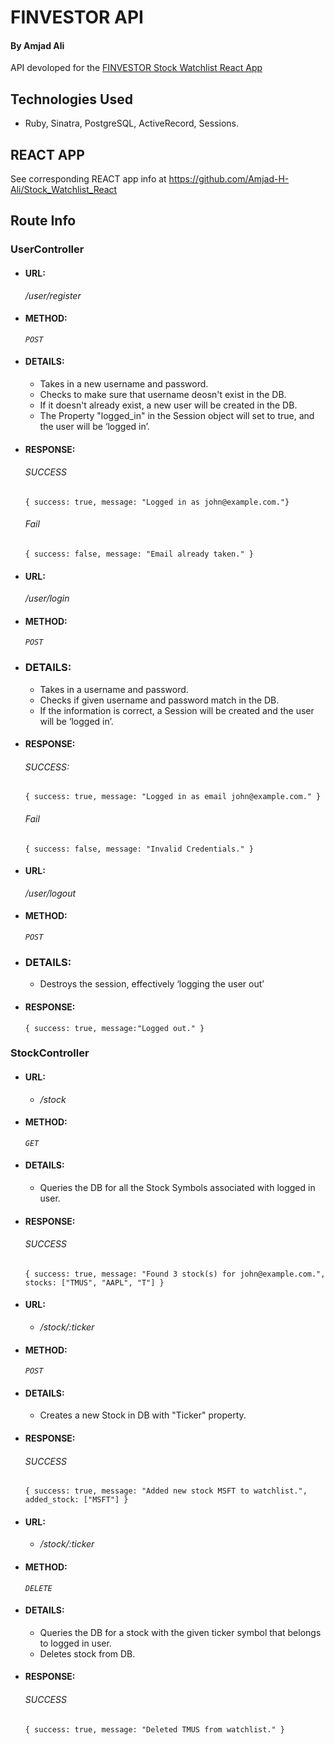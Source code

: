 # FINVESTOR API
#### By Amjad Ali

API devoloped for the [FINVESTOR Stock Watchlist React App](https://github.com/Amjad-H-Ali/Stock_Watchlist_React)

## Technologies Used
	
* Ruby, Sinatra, PostgreSQL, ActiveRecord, Sessions.

## REACT APP

See corresponding REACT app info at https://github.com/Amjad-H-Ali/Stock_Watchlist_React

## Route Info

### UserController

* #### URL:

	 _/user/register_

* #### METHOD: 
	
	_`POST`_

* #### DETAILS:	

    - Takes in a new username and password.
    - Checks to make sure that username deosn't exist in the DB.
    - If it doesn't already exist, a new user will be created in the DB.
    - The Property "logged_in" in the Session object will set to true, and the user will be ‘logged in’.

* #### RESPONSE:

	###### SUCCESS

	`{
				success: true,
				message: "Logged in as john@example.com."}`

	###### Fail

	`{
		success: false,
		message: "Email already taken."
	}`
  
  
  

* #### URL:

	 _/user/login_

* #### METHOD: 
	
	_`POST`_	

* ### DETAILS:	 	

    - Takes in a username and password.
    - Checks if given username and password match in the DB.
    - If the information is correct, a Session will be created and the user will be ‘logged in’.

* #### RESPONSE:

	###### SUCCESS:

	`{
				success: true,
        message: "Logged in as email john@example.com."
		}`

	###### Fail

	`{
		success: false,
		message: "Invalid Credentials."
	}`
  
  
* #### URL:

	 _/user/logout_

* #### METHOD:
	
	_`POST`_

* ### DETAILS:

	- Destroys the session, effectively ‘logging the user out’	

* #### RESPONSE:
	
	`{
		success: true,
		message:"Logged out."
	}`
  
  
### StockController


* #### URL:

	* _/stock_


* #### METHOD: 
	
	_`GET`_

* #### DETAILS:	

    - Queries the DB for all the Stock Symbols associated with logged in user.

* #### RESPONSE:

	###### SUCCESS

	`{
			success: true,
			message: "Found 3 stock(s) for john@example.com.",
			stocks: ["TMUS", "AAPL", "T"]
	}`
  
  
* #### URL:

	* _/stock/:ticker_

* #### METHOD: 
	
	_`POST`_

* #### DETAILS:	

    - Creates a new Stock in DB with "Ticker" property.

* #### RESPONSE:

	###### SUCCESS

	`{
			success: true,
			message: "Added new stock MSFT to watchlist.",
			added_stock: ["MSFT"]
		}`
    
    
* #### URL:

	* _/stock/:ticker_

* #### METHOD: 
	
	_`DELETE`_

* #### DETAILS:	

    - Queries the DB for a stock with the given ticker symbol that belongs to logged in user.
    - Deletes stock from DB.

* #### RESPONSE:

	###### SUCCESS

	`{
			success: true,
			message: "Deleted TMUS from watchlist."
	}`    
